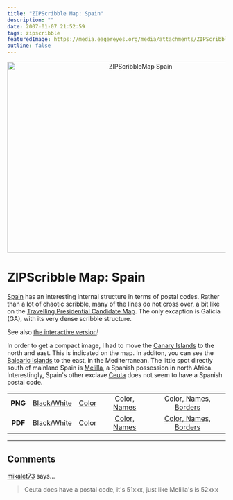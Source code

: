 ```yaml
---
title: "ZIPScribble Map: Spain"
description: ""
date: 2007-01-07 21:52:59
tags: zipscribble
featuredImage: https://media.eagereyes.org/media/attachments/ZIPScribbleMaps/ZIPScribbleMap-Spain-color-names-borders.png
outline: false
---
```


<p align="center"><img class="aligncenter" title="ZIPScribbleMap Spain" src="https://media.eagereyes.org/media/attachments/ZIPScribbleMaps/ZIPScribbleMap-Spain-color-names-borders.png" alt="ZIPScribbleMap Spain" width="599" height="441" border="0" /></p>

# ZIPScribble Map: Spain

<a href="http://en.wikipedia.org/wiki/Spain">Spain</a> has an interesting internal structure in terms of postal codes. Rather than a lot of chaotic scribble, many of the lines do not cross over, a bit like on the <a href="/blog/2006/travelling-presidential-candidate-map">Travelling Presidential Candidate Map</a>. The only excaption is Galicia (GA), with its very dense scribble structure.

See also <a href="/zipscribble-maps/interactive-zipscribble-map#ES">the interactive version</a>!

In order to get a compact image, I had to move the <a href="http://en.wikipedia.org/wiki/Canary_Islands">Canary Islands</a> to the north and east. This is indicated on the map. In additon, you can see the <a href="http://en.wikipedia.org/wiki/Balearic_Islands">Balearic Islands</a> to the east, in the Mediterranean. The little spot directly south of mainland Spain is <a href="http://en.wikipedia.org/wiki/Melilla">Melilla</a>, a Spanish possession in north Africa. Interestingly, Spain's other exclave <a href="http://en.wikipedia.org/wiki/Ceuta">Ceuta</a> does not seem to have a Spanish postal code.

<table width="80%" border="0" align="center">
<tbody>
<tr>
<td align="center"><strong>PNG</strong></td>
<td align="center"><a href="https://media.eagereyes.org/media/attachments/ZIPScribbleMaps/ZIPScribbleMap-Spain.png" target="_blank" rel="slb_off">Black/White</a></td>
<td align="center"><a href="https://media.eagereyes.org/media/attachments/ZIPScribbleMaps/ZIPScribbleMap-Spain-color.png" target="_blank" rel="slb_off">Color</a></td>
<td align="center"><a href="https://media.eagereyes.org/media/attachments/ZIPScribbleMaps/ZIPScribbleMap-Spain-color-names.png" target="_blank" rel="slb_off">Color, Names</a></td>
<td align="center"><a href="https://media.eagereyes.org/media/attachments/ZIPScribbleMaps/ZIPScribbleMap-Spain-color-names-borders.png" target="_blank" rel="slb_off">Color, Names, Borders</a></td>
</tr>
<tr>
<td align="center"><strong>PDF</strong></td>
<td align="center"><a href="https://media.eagereyes.org/media/attachments/ZIPScribbleMaps/ZIPScribbleMap-Spain.pdf" target="_blank">Black/White</a></td>
<td align="center"><a href="https://media.eagereyes.org/media/attachments/ZIPScribbleMaps/ZIPScribbleMap-Spain-color.pdf" target="_blank">Color </a></td>
<td align="center"><a href="https://media.eagereyes.org/media/attachments/ZIPScribbleMaps/ZIPScribbleMap-Spain-color-names.pdf" target="_blank">Color, Names</a></td>
<td align="center"><a href="https://media.eagereyes.org/media/attachments/ZIPScribbleMaps/ZIPScribbleMap-Spain-color-names-borders.pdf" target="_blank">Color, Names, Borders</a></td>
</tr>
</tbody>
</table>


<PostedBy />


<aside class="comments">

---
## Comments

<a href="http://gravatar.com/mikalet73" rel="nofollow noopener" target="_blank">mikalet73</a> says…
>	Ceuta does have a postal code, it's 51xxx, just like Melilla's is 52xxx

</aside>

